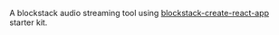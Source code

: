 A blockstack audio streaming tool using <a href="https://github.com/benoror/blockstack-create-react-app"> blockstack-create-react-app</a> starter kit.
